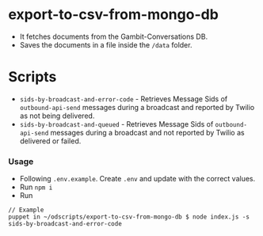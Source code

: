 # export-to-csv-from-mongo-db

- It fetches documents from the Gambit-Conversations DB.
- Saves the documents in a file inside the `/data` folder.

# Scripts
- `sids-by-broadcast-and-error-code` - Retrieves Message Sids of `outbound-api-send` messages during a broadcast and reported by Twilio as not being delivered.
- `sids-by-broadcast-and-queued` - Retrieves Message Sids of `outbound-api-send` messages during a broadcast and not reported by Twilio as delivered or failed.

### Usage

- Following `.env.example`. Create `.env` and update with the correct values.
- Run `npm i`
- Run
```
// Example
puppet in ~/odscripts/export-to-csv-from-mongo-db $ node index.js -s sids-by-broadcast-and-error-code
```
